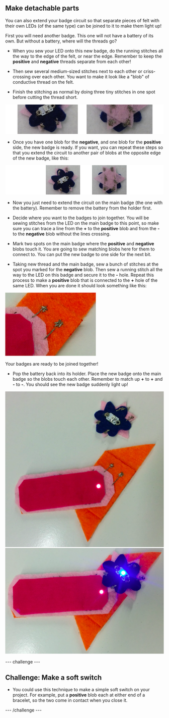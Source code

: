 ## Make detachable parts

You can also extend your badge circuit so that separate pieces of felt with their own LEDs (of the same type) can be joined to it to make them light up! 

First you will need another badge. This one will not have a battery of its own. But without a battery, where will the threads go?

+ When you sew your LED onto this new badge, do the running stitches all the way to the edge of the felt, or near the edge. Remember to keep the **positive** and **negative** threads separate from each other!

+ Then sew several medium-sized stitches next to each other or criss-crossing over each other. You want to make it look like a "blob" of conductive thread on the felt.

+ Finish the stitching as normal by doing three tiny stitches in one spot before cutting the thread short.

![](images/new_badge_blobs_front_back_120_650.png)

+ Once you have one blob for the **negative**, and one blob for the **positive** side, the new badge is ready. If you want, you can repeat these steps so that you extend the circuit to another pair of blobs at the opposite edge of the new badge, like this:

![](images/new_badge_front_back_120_650.png)

+ Now you just need to extend the circuit on the main badge (the one with the battery). Remember to remove the battery from the holder first.
 
+ Decide where you want to the badges to join together. You will be sewing stitches from the LED on the main badge to this point, so make sure you can trace a line from the **+** to the **positive** blob and from the **-** to the **negative** blob without the lines crossing.

+ Mark two spots on the main badge where the **positive** and **negative** blobs touch it. You are going to sew matching blobs here for them to connect to. You can put the new badge to one side for the next bit.

+ Taking new thread and the main badge, sew a bunch of stitches at the spot you marked for the **negative** blob. Then sew a running stitch all the way to the LED on this badge and secure it to the **-** hole. Repeat this process to make a **positive** blob that is connected to the **+** hole of the same LED. When you are done it should look something like this:

![](images/badge_ext_blobs.png)

Your badges are ready to be joined together! 

+ Pop the battery back into its holder. Place the new badge onto the main badge so the blobs touch each other. Remember to match up **+** to **+** and **-** to **-**. You should see the new badge suddenly light up!

![](images/badge_extended_unlit.png)
![](images/badge_extended_lit.png)

--- challenge ---
## Challenge: Make a soft switch

+ You could use this technique to make a simple soft switch on your project. For example, put a **positive** blob each at either end of a bracelet, so the two come in contact when you close it.

--- /challenge ---
